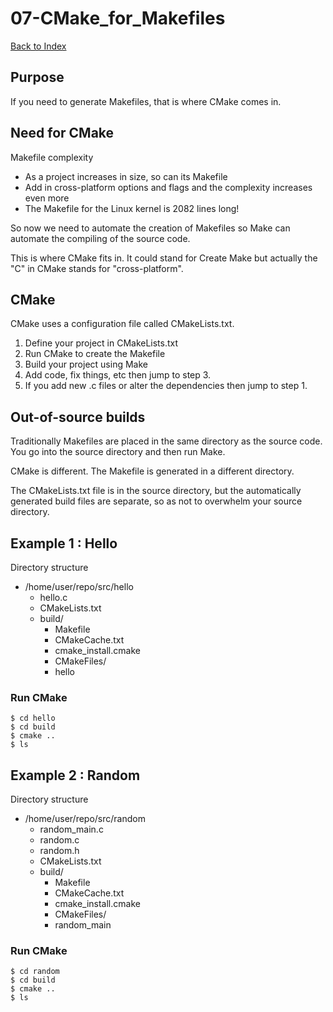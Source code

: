 # 07-CMake_for_Makefiles

[Back to Index](../README.md)

## Purpose

If you need to generate Makefiles, that is where CMake comes in.

## Need for CMake

Makefile complexity

- As a project increases in size, so can its Makefile
- Add in cross-platform options and flags and the complexity increases even more
- The Makefile for the Linux kernel is 2082 lines long!

So now we need to automate the creation of Makefiles
so Make can automate the compiling of the source code.

This is where CMake fits in. It could stand for 
Create Make but actually the "C" in CMake stands for 
"cross-platform".

## CMake

CMake uses a configuration file called CMakeLists.txt.

1. Define your project in CMakeLists.txt
2. Run CMake to create the Makefile
3. Build your project using Make
4. Add code, fix things, etc then jump to step 3.
5. If you add new .c files or alter the dependencies then jump to step 1.

## Out-of-source builds

Traditionally Makefiles are placed in the same directory as the source code.
You go into the source directory and then run Make. 

CMake is different. The Makefile is generated
in a different directory.

The CMakeLists.txt file is in the source directory, but the automatically 
generated build files are separate, so as not to
overwhelm your source directory.


## Example 1 : Hello

Directory structure

- /home/user/repo/src/hello
  - hello.c
  - CMakeLists.txt
  - build/
    - Makefile
    - CMakeCache.txt
    - cmake_install.cmake
    - CMakeFiles/
    - hello

### Run CMake

    $ cd hello
    $ cd build
    $ cmake ..
    $ ls

## Example 2 : Random

Directory structure

- /home/user/repo/src/random
  - random_main.c
  - random.c
  - random.h
  - CMakeLists.txt
  - build/
    - Makefile
    - CMakeCache.txt
    - cmake_install.cmake
    - CMakeFiles/
    - random_main

### Run CMake

    $ cd random
    $ cd build
    $ cmake ..
    $ ls

